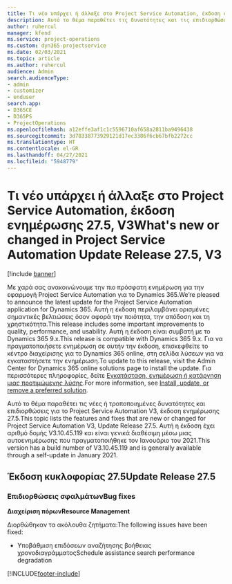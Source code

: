 ```yaml
---
title: Τι νέο υπάρχει ή άλλαξε στο Project Service Automation, έκδοση ενημέρωσης 27.5 Hotfix, V3
description: Αυτό το θέμα παραθέτει τις δυνατότητες και τις επιδιορθώσεις που είναι διαθέσιμες για το Project Service Automation V3, έκδοση ενημέρωσης 27.5 Hotfix, V3.
author: ruhercul
manager: kfend
ms.service: project-operations
ms.custom: dyn365-projectservice
ms.date: 02/03/2021
ms.topic: article
ms.author: ruhercul
audience: Admin
search.audienceType:
- admin
- customizer
- enduser
search.app:
- D365CE
- D365PS
- ProjectOperations
ms.openlocfilehash: a12effe3af1c1c5596710af658a2811ba9496438
ms.sourcegitcommit: 3d78338773929121d17ec3386f6cb67bfb2272cc
ms.translationtype: HT
ms.contentlocale: el-GR
ms.lasthandoff: 04/27/2021
ms.locfileid: "5948779"
---
```

# <a name="whats-new-or-changed-in-project-service-automation-update-release-275-v3"></a><span data-ttu-id="b29b8-103">Τι νέο υπάρχει ή άλλαξε στο Project Service Automation, έκδοση ενημέρωσης 27.5, V3</span><span class="sxs-lookup"><span data-stu-id="b29b8-103">What's new or changed in Project Service Automation Update Release 27.5, V3</span></span>

[!include [banner](../includes/psa-now-project-operations.md)]

<span data-ttu-id="b29b8-104">Με χαρά σας ανακοινώνουμε την πιο πρόσφατη ενημέρωση για την εφαρμογή Project Service Automation για το Dynamics 365.</span><span class="sxs-lookup"><span data-stu-id="b29b8-104">We’re pleased to announce the latest update for the Project Service Automation application for Dynamics 365.</span></span> <span data-ttu-id="b29b8-105">Αυτή η έκδοση περιλαμβάνει ορισμένες σημαντικές βελτιώσεις όσον αφορά την ποιότητα, την απόδοση και τη χρηστικότητα.</span><span class="sxs-lookup"><span data-stu-id="b29b8-105">This release includes some important improvements to quality, performance, and usability.</span></span> <span data-ttu-id="b29b8-106">Αυτή η έκδοση είναι συμβατή με το Dynamics 365 9.x.</span><span class="sxs-lookup"><span data-stu-id="b29b8-106">This release is compatible with Dynamics 365 9.x.</span></span> <span data-ttu-id="b29b8-107">Για να πραγματοποιήσετε ενημέρωση σε αυτήν την έκδοση, επισκεφθείτε το κέντρο διαχείρισης για το Dynamics 365 online, στη σελίδα λύσεων για να εγκαταστήσετε την ενημέρωση.</span><span class="sxs-lookup"><span data-stu-id="b29b8-107">To update to this release, visit the Admin Center for Dynamics 365 online solutions page to install the update.</span></span> <span data-ttu-id="b29b8-108">Για περισσότερες πληροφορίες, δείτε [Εγκατάσταση, ενημέρωση ή κατάργηση μιας προτιμώμενης λύσης](/power-platform/admin/install-remove-preferred-solution).</span><span class="sxs-lookup"><span data-stu-id="b29b8-108">For more information, see [Install, update, or remove a preferred solution](/power-platform/admin/install-remove-preferred-solution).</span></span>

<span data-ttu-id="b29b8-109">Αυτό το θέμα παραθέτει τις νέες ή τροποποιημένες δυνατότητες και επιδιορθώσεις για το Project Service Automation V3, έκδοση ενημέρωσης 27.5.</span><span class="sxs-lookup"><span data-stu-id="b29b8-109">This topic lists the features and fixes that are new or changed for Project Service Automation V3, Update Release 27.5.</span></span> <span data-ttu-id="b29b8-110">Αυτή η έκδοση έχει αριθμό δομής V3.10.45.119 και είναι γενικά διαθέσιμη μέσω μιας αυτοενημέρωσης που πραγματοποιήθηκε τον Ιανουάριο του 2021.</span><span class="sxs-lookup"><span data-stu-id="b29b8-110">This version has a build number of V3.10.45.119 and is generally available through a self-update in January 2021.</span></span>

## <a name="update-release-275"></a><span data-ttu-id="b29b8-111">Έκδοση κυκλοφορίας 27.5</span><span class="sxs-lookup"><span data-stu-id="b29b8-111">Update Release 27.5</span></span>

### <a name="bug-fixes"></a><span data-ttu-id="b29b8-112">Επιδιορθώσεις σφαλμάτων</span><span class="sxs-lookup"><span data-stu-id="b29b8-112">Bug fixes</span></span>


<span data-ttu-id="b29b8-113">**Διαχείριση πόρων**</span><span class="sxs-lookup"><span data-stu-id="b29b8-113">**Resource Management**</span></span>

<span data-ttu-id="b29b8-114">Διορθώθηκαν τα ακόλουθα ζητήματα:</span><span class="sxs-lookup"><span data-stu-id="b29b8-114">The following issues have been fixed:</span></span>

- <span data-ttu-id="b29b8-115">Υποβάθμιση επιδόσεων αναζήτησης βοήθειας χρονοδιαγράμματος</span><span class="sxs-lookup"><span data-stu-id="b29b8-115">Schedule assistance search performance degradation</span></span>


[!INCLUDE[footer-include](../includes/footer-banner.md)]